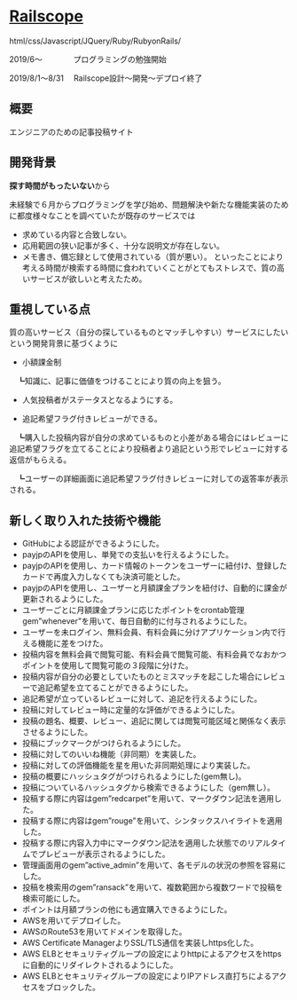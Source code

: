 # [Railscope](https://www.railscope.info)
html/css/Javascript/JQuery/Ruby/RubyonRails/

2019/6〜　　　　プログラミングの勉強開始

2019/8/1〜8/31  　Railscope設計〜開発〜デプロイ終了


## 概要
エンジニアのための記事投稿サイト


## 開発背景
**探す時間がもったいない**から


未経験で６月からプログラミングを学び始め、問題解決や新たな機能実装のために都度様々なことを調べていたが既存のサービスでは
- 求めている内容と合致しない。
- 応用範囲の狭い記事が多く、十分な説明文が存在しない。
- メモ書き、備忘録として使用されている（質が悪い）。
といったことにより考える時間が検索する時間に食われていくことがとてもストレスで、質の高いサービスが欲しいと考えたため。


## 重視している点
質の高いサービス（自分の探しているものとマッチしやすい）サービスにしたいという開発背景に基づくように

- 小額課金制

　┗知識に、記事に価値をつけることにより質の向上を狙う。
 
- 人気投稿者がステータスとなるようにする。
 
- 追記希望フラグ付きレビューができる。

　┗購入した投稿内容が自分の求めているものと小差がある場合にはレビューに追記希望フラグを立てることにより投稿者より追記という形でレビューに対する返信がもらえる。
 
　┗ユーザーの詳細画面に追記希望フラグ付きレビューに対しての返答率が表示される。
 

## 新しく取り入れた技術や機能
- GitHubによる認証ができるようにした。
- payjpのAPIを使用し、単発での支払いを行えるようにした。
- payjpのAPIを使用し、カード情報のトークンをユーザーに紐付け、登録したカードで再度入力しなくても決済可能とした。
- payjpのAPIを使用し、ユーザーと月額課金プランを紐付け、自動的に課金が更新されるようにした。
- ユーザーごとに月額課金プランに応じたポイントをcrontab管理gem”whenever”を用いて、毎日自動的に付与されるようにした。
- ユーザーを未ログイン、無料会員、有料会員に分けアプリケーション内で行える機能に差をつけた。
- 投稿内容を無料会員で閲覧可能、有料会員で閲覧可能、有料会員でなおかつポイントを使用して閲覧可能の３段階に分けた。
- 投稿内容が自分の必要としていたものとミスマッチを起こした場合にレビューで追記希望を立てることができるようにした。
- 追記希望が立っているレビューに対して、追記を行えるようにした。
- 投稿に対してレビュー時に定量的な評価ができるようにした。
- 投稿の題名、概要、レビュー、追記に関しては閲覧可能区域と関係なく表示させるようにした。
- 投稿にブックマークがつけられるようにした。
- 投稿に対してのいいね機能（非同期）を実装した。
- 投稿に対しての評価機能を星を用いた非同期処理により実装した。
- 投稿の概要にハッシュタグがつけられるようにした(gem無し)。
- 投稿についているハッシュタグから検索できるようにした（gem無し）。
- 投稿する際に内容はgem”redcarpet”を用いて、マークダウン記法を適用した。
- 投稿する際に内容はgem”rouge”を用いて、シンタックスハイライトを適用した。
- 投稿する際に内容入力中にマークダウン記法を適用した状態でのリアルタイムでプレビューが表示されるようにした。
- 管理画面用のgem”active_admin”を用いて、各モデルの状況の参照を容易にした。
- 投稿を検索用のgem”ransack”を用いて、複数範囲から複数ワードで投稿を検索可能にした。
- ポイントは月額プランの他にも適宜購入できるようにした。
- AWSを用いてデプロイした。
- AWSのRoute53を用いてドメインを取得した。
- AWS Certificate ManagerよりSSL/TLS通信を実装しhttps化した。
- AWS ELBとセキュリティグループの設定によりhttpによるアクセスをhttpsに自動的にリダイレクトされるようにした。
- AWS ELBとセキュリティグループの設定によりIPアドレス直打ちによるアクセスをブロックした。

